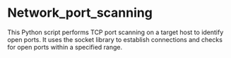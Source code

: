 # Network_port_scanning
This Python script performs TCP port scanning on a target host to identify open ports. It uses the socket library to establish connections and checks for open ports within a specified range.
